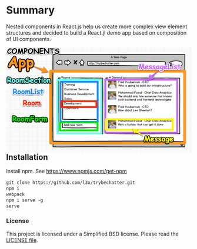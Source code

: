 # Summary

Nested components in React.js help us create more complex view element structures and decided to build a React.jl demo app based on composition of UI components.

<img align="right" src="https://github.com/l3x/trybechatter/blob/master/trybe-chatter-components.png">

## Installation

Install npm.  See https://www.npmjs.com/get-npm

```
git clone https://github.com/l3x/trybechatter.git
npm i
webpack
npm i serve -g
serve
```

### License
This project is licensed under a Simplified BSD license. Please read the [LICENSE file](LICENSE).